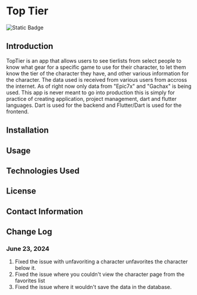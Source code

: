 # Top Tier

![Static Badge](https://img.shields.io/badge/v-1.0.3-hotpink?style=flat-square&labelColor=pink)

## Introduction

TopTier is an app that allows users to see tierlists from select people to know what gear for a specific game to use for their character, to let them know the tier of the character they have, and other various information for the character. The data used is received from various users from accross the internet. As of right now only data from "Epic7x" and "Gachax" is being used.
This app is never meant to go into production this is simply for practice of creating application, project management, dart and flutter languages. Dart is used for the backend and Flutter/Dart is used for the frontend.

## Installation

## Usage

## Technologies Used

## License

## Contact Information

## Change Log

### June 23, 2024

1. Fixed the issue with unfavoriting a character unfavorites the character below it.
3. Fixed the issue where you couldn't view the character page from the favorites list
4. Fixed the issue where it wouldn't save the data in the database.
